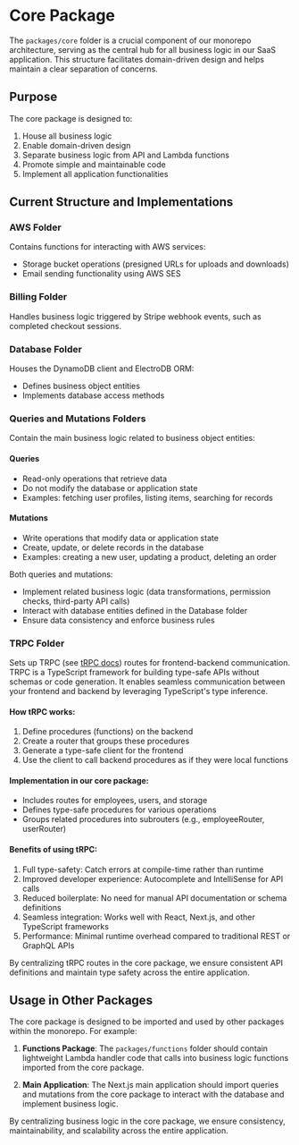 # Core Package

The `packages/core` folder is a crucial component of our monorepo architecture, serving as the central hub for all business logic in our SaaS application. This structure facilitates domain-driven design and helps maintain a clear separation of concerns.

## Purpose

The core package is designed to:

1. House all business logic
2. Enable domain-driven design
3. Separate business logic from API and Lambda functions
4. Promote simple and maintainable code
5. Implement all application functionalities

## Current Structure and Implementations

### AWS Folder

Contains functions for interacting with AWS services:
- Storage bucket operations (presigned URLs for uploads and downloads)
- Email sending functionality using AWS SES

### Billing Folder

Handles business logic triggered by Stripe webhook events, such as completed checkout sessions.

### Database Folder

Houses the DynamoDB client and ElectroDB ORM:
- Defines business object entities
- Implements database access methods

### Queries and Mutations Folders

Contain the main business logic related to business object entities:

#### Queries
- Read-only operations that retrieve data
- Do not modify the database or application state
- Examples: fetching user profiles, listing items, searching for records

#### Mutations
- Write operations that modify data or application state
- Create, update, or delete records in the database
- Examples: creating a new user, updating a product, deleting an order

Both queries and mutations:
- Implement related business logic (data transformations, permission checks, third-party API calls)
- Interact with database entities defined in the Database folder
- Ensure data consistency and enforce business rules

### TRPC Folder

Sets up TRPC (see [tRPC docs](https://trpc.io/docs/introduction)) routes for frontend-backend communication.
TRPC is a TypeScript framework for building type-safe APIs without schemas or code generation. It enables seamless communication between your frontend and backend by leveraging TypeScript's type inference.

#### How tRPC works:
1. Define procedures (functions) on the backend
2. Create a router that groups these procedures
3. Generate a type-safe client for the frontend
4. Use the client to call backend procedures as if they were local functions

#### Implementation in our core package:
- Includes routes for employees, users, and storage
- Defines type-safe procedures for various operations
- Groups related procedures into subrouters (e.g., employeeRouter, userRouter)

#### Benefits of using tRPC:
1. Full type-safety: Catch errors at compile-time rather than runtime
2. Improved developer experience: Autocomplete and IntelliSense for API calls
3. Reduced boilerplate: No need for manual API documentation or schema definitions
4. Seamless integration: Works well with React, Next.js, and other TypeScript frameworks
5. Performance: Minimal runtime overhead compared to traditional REST or GraphQL APIs

By centralizing tRPC routes in the core package, we ensure consistent API definitions and maintain type safety across the entire application.


## Usage in Other Packages

The core package is designed to be imported and used by other packages within the monorepo. For example:

1. **Functions Package**: The `packages/functions` folder should contain lightweight Lambda handler code that calls into business logic functions imported from the core package.

2. **Main Application**: The Next.js main application should import queries and mutations from the core package to interact with the database and implement business logic.

By centralizing business logic in the core package, we ensure consistency, maintainability, and scalability across the entire application.